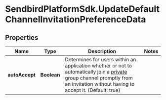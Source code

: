 # SendbirdPlatformSdk.UpdateDefaultChannelInvitationPreferenceData

## Properties

Name | Type | Description | Notes
------------ | ------------- | ------------- | -------------
**autoAccept** | **Boolean** | Determines for users within an application whether or not to automatically join a [private](/docs/chat/v3/platform-api/guides/group-channel#-3-private-vs-public) group channel promptly from an invitation without having to accept it. (Default: true) | 


